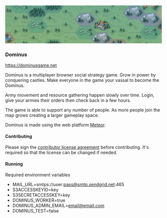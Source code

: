 ![Alt text](/public/presskit/presskit_banner.jpg?raw=true "Optional Title")

### Dominus ###
https://dominusgame.net

Dominus is a multiplayer browser social strategy game.  Grow in power by conquering castles.   Make everyone in the game your vassal to become the Dominus.

Army movement and resource gathering happen slowly over time.  Login, give your armies their orders then check back in a few hours.

The game is able to support any number of people.  As more people join the map grows creating a larger gameplay space.

Dominus is made using the web platform <a href="http://meteor.com">Meteor</a>.

#### Contributing ####

Please sign the <a href="https://www.clahub.com/agreements/dan335/dominus">contributor license agreement</a> before contributing.  It's required so that the license can be changed if needed.

#### Running ####

Required environment variables

* MAIL_URL=smtps://user:pass@smtp.sendgrid.net:465
* S3ACCESSKEYID=key
* S3SECRETACCESSKEY=key
* DOMINUS_WORKER=true
* DOMINUS_ADMIN_EMAIL=email@email.com
* DOMINUS_TEST=false
